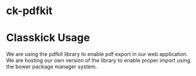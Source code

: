 # ck-pdfkit

# Classkick Usage

We are using the pdfkit library to enable pdf export in our web application. We are hosting our own version of the library to
enable proper import using the bower package manager system.
